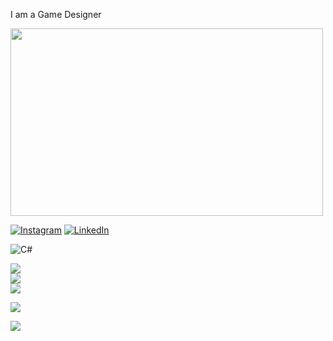 
I am a Game Designer



<img src="(https://media2.giphy.com/media/v1.Y2lkPTc5MGI3NjExeDFpdGZzc3htaWg4MjU2MThvNjE0dWhzcGs3ODNmbmxldjdvdnI0dyZlcD12MV9pbnRlcm5hbF9naWZfYnlfaWQmY3Q9Zw/Xc3R3j4KFMvH01ZWaJ/giphy.webp)" width="500" height="300">


[![Instagram](https://img.shields.io/badge/Instagram-%23E4405F.svg?logo=Instagram&logoColor=white)](https://instagram.com/thecodedrealmm) [![LinkedIn](https://img.shields.io/badge/LinkedIn-%230077B5.svg?logo=linkedin&logoColor=white)](https://linkedin.com/in/www.linkedin.com/in/enes-aydin-business) 



![C#](https://img.shields.io/badge/c%23-%23239120.svg?style=for-the-badge&logo=csharp&logoColor=white)



![](https://github-readme-stats.vercel.app/api?username=EnesAydinBusiness&theme=dark&hide_border=false&include_all_commits=false&count_private=false)<br/>
![](https://github-readme-streak-stats.herokuapp.com/?user=EnesAydinBusiness&theme=dark&hide_border=false)<br/>
![](https://github-readme-stats.vercel.app/api/top-langs/?username=EnesAydinBusiness&theme=dark&hide_border=false&include_all_commits=false&count_private=false&layout=compact)


![](https://github-contributor-stats.vercel.app/api?username=EnesAydinBusiness&limit=5&theme=dark&combine_all_yearly_contributions=true)


[![](https://visitcount.itsvg.in/api?id=EnesAydinBusiness&icon=2&color=0)](https://visitcount.itsvg.in)


